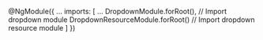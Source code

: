 @NgModule({
 ...
 imports: [
    ...
    DropdownModule.forRoot(), // Import dropdown module
    DropdownResourceModule.forRoot() // Import dropdown resource module
  ]
})
